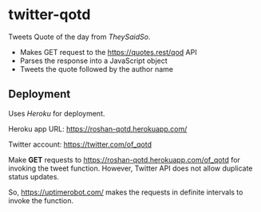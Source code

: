 # twitter-qotd
Tweets Quote of the day from *TheySaidSo*.
* Makes GET request to the https://quotes.rest/qod API
* Parses the response into a JavaScript object
* Tweets the quote followed by the author name

## Deployment
Uses *Heroku* for deployment.

Heroku app URL: https://roshan-qotd.herokuapp.com/

Twitter account: https://twitter.com/of_qotd

Make **GET** requests to https://roshan-qotd.herokuapp.com/of_qotd for invoking the tweet function. 
However, Twitter API does not allow duplicate status updates.

So, https://uptimerobot.com/ makes the requests in definite intervals to invoke the function.


